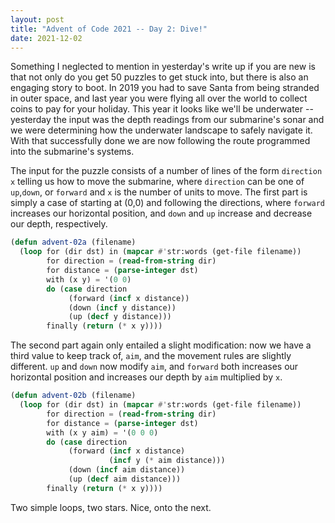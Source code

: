 ```yaml
---
layout: post
title: "Advent of Code 2021 -- Day 2: Dive!"
date: 2021-12-02
---
```


Something I neglected to mention in yesterday's write up if you are new is that
not only do you get 50 puzzles to get stuck into, but there is also an engaging
story to boot. In 2019 you had to save Santa from being stranded in outer
space, and last year you were flying all over the world to collect coins to pay
for your holiday. This year it looks like we'll be underwater -- yesterday the
input was the depth readings from our submarine's sonar and we were determining
how the underwater landscape to safely navigate it. With that successfully done
we are now following the route programmed into the submarine's systems.

The input for the puzzle consists of a number of lines of the form `direction
x` telling us how to move the submarine, where `direction` can be one of
`up`,`down`, or `forward` and `x` is the number of units to move. The first
part is simply a case of starting at (0,0) and following the directions, where
`forward` increases our horizontal position, and `down` and `up` increase and
decrease our depth, respectively.

```lisp
(defun advent-02a (filename)
  (loop for (dir dst) in (mapcar #'str:words (get-file filename))
        for direction = (read-from-string dir)
        for distance = (parse-integer dst)
        with (x y) = '(0 0)
        do (case direction
             (forward (incf x distance))
             (down (incf y distance))
             (up (decf y distance)))
        finally (return (* x y))))
```

The second part again only entailed a slight modification: now we
have a third value to keep track of, `aim`, and the movement rules are slightly
different. `up` and `down` now modify `aim`, and `forward` both
increases our horizontal position and increases our depth by `aim` multiplied
by `x`.

```lisp
(defun advent-02b (filename)
  (loop for (dir dst) in (mapcar #'str:words (get-file filename))
        for direction = (read-from-string dir)
        for distance = (parse-integer dst)
        with (x y aim) = '(0 0 0)
        do (case direction
             (forward (incf x distance)
                      (incf y (* aim distance)))
             (down (incf aim distance))
             (up (decf aim distance)))
        finally (return (* x y))))
```

Two simple loops, two stars. Nice, onto the next.
